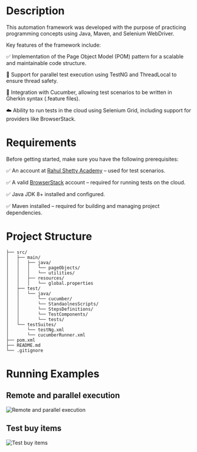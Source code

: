 # Description
This automation framework was developed with the purpose of practicing programming concepts using Java, Maven, and Selenium WebDriver.

Key features of the framework include:

✅ Implementation of the Page Object Model (POM) pattern for a scalable and maintainable code structure.

🚀 Support for parallel test execution using TestNG and ThreadLocal to ensure thread safety.

🧪 Integration with Cucumber, allowing test scenarios to be written in Gherkin syntax (.feature files).

☁️ Ability to run tests in the cloud using Selenium Grid, including support for providers like BrowserStack.

# Requirements
Before getting started, make sure you have the following prerequisites:

✅ An account at [Rahul Shetty Academy](https://rahulshettyacademy.com/client/) – used for test scenarios.

✅ A valid [BrowserStack](https://www.browserstack.com/) account – required for running tests on the cloud.

✅ Java JDK 8+ installed and configured.

✅ Maven installed – required for building and managing project dependencies.

# Project Structure
```
├── src/
│   ├── main/
│   │   ├── java/
│   │   │   └── pageObjects/
│   │   │   └── utilities/
│   │   ├── resources/
│   │   │   └── global.properties
│   ├── test/
│   │   └── java/
│   │       └── cucumber/
│   │       └── StandaolnesScripts/
│   │       └── StepsDefinitions/
│   │       └── TestComponents/
│   │       └── tests/
│   └── testSuites/
│       └── testNg.xml
│       └── cucumberRunner.xml
├── pom.xml
├── README.md
└── .gitignore
```
# Running Examples
## Remote and parallel execution
![Remote and parallel execution](https://vimeo.com/1073050033?share=copy#t=0)
## Test buy items
![Test buy items](https://vimeo.com/1073051293?share=copy#t=0)
